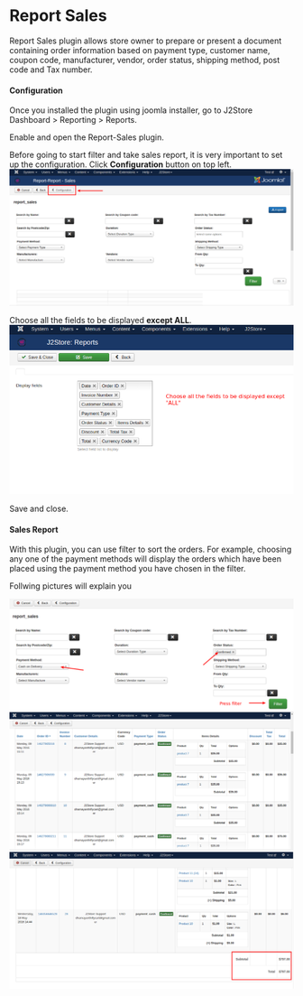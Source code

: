 # Report Sales

Report Sales plugin allows store owner to prepare or present a document containing order information based on payment type, customer name, coupon code, manufacturer, vendor, order status, shipping method, post code and Tax number.

#### Configuration

Once you installed the plugin using joomla installer, go to J2Store Dashboard > Reporting > Reports.

Enable and open the Report-Sales plugin.

Before going to start filter and take sales report, it is very important to set up the configuration. Click **Configuration** button on top left.
![](./assets/images/report_sales_01.png)

Choose all the fields to be displayed **except ALL**.
![](./assets/images/report_sales_02.png)

Save and close.

#### Sales Report

With this plugin, you can use filter to sort the orders. For example, choosing any one of the payment methods will display the orders which have been placed using the payment method you have chosen in the filter.

Follwing pictures will explain you

![](./assets/images/report_sales_03.png)
![](./assets/images/report_sales_04.png)
![](./assets/images/report_sales_05.png)